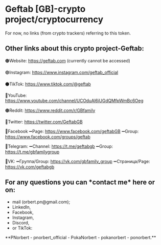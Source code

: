 # Geftab [GB]-crypto project/cryptocurrency
For now, no links (from crypto trackers) referring to this token.

<h2>Other links about this crypto project-Geftab:</h2>  

🟠Website: https://geftab.com 
(currently cannot be accessed)

🟣Instagram: https://www.instagram.com/geftab_official

⚫️TikTok: https://www.tiktok.com/@geftab

🔴YouTube: https://www.youtube.com/channel/UCOduAl6iUGdQMfpWmBc6Oeg

🟠Reddit: https://www.reddit.com/r/GBfamily

🔵Twitter: https://twitter.com/GeftabGB

🔵Facebook
➖Page: https://www.facebook.com/geftabGB
➖Group: https://www.facebook.com/groups/geftab

🔵Telegram:
➖Channel: https://t.me/geftabgb
➖Group: https://t.me/gbfamilygroup

🔵VK:
➖Группа/Group: https://vk.com/gbfamily_group
➖Страница/Page: https://vk.com/geftabgb 

<h2>For any questions you can *contact me* here or on:</h2>
<ul>
<li>mail (orbert.pn@gmail.com);</li>
<li>LinkedIn,</li> 
<li>Facebook,</li> 
<li>Instagram,</li>
<li>Discord,</li> 
<li>or TikTok:</li>
</ul>
**PNorbert - pnorbert_official - PokaNorbert - pokanorbert - ponorbert.**
